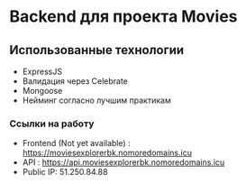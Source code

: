 # Backend для проекта Movies

## Использованные технологии
- ExpressJS
- Валидация через Celebrate
- Mongoose
- Нейминг согласно лучшим практикам

### Ссылки на работу

- Frontend (Not yet available) : https://moviesexplorerbk.nomoredomains.icu
- API : https://api.moviesexplorerbk.nomoredomains.icu
- Public IP: 51.250.84.88 